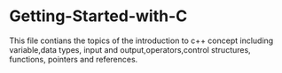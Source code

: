 # Getting-Started-with-C
This file contians the topics of the introduction to c++ concept including variable,data types, input and output,operators,control structures, functions, pointers and references.
